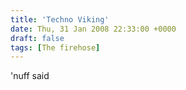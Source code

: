 ```yaml
---
title: 'Techno Viking'
date: Thu, 31 Jan 2008 22:33:00 +0000
draft: false
tags: [The firehose]
---
```


'nuff said